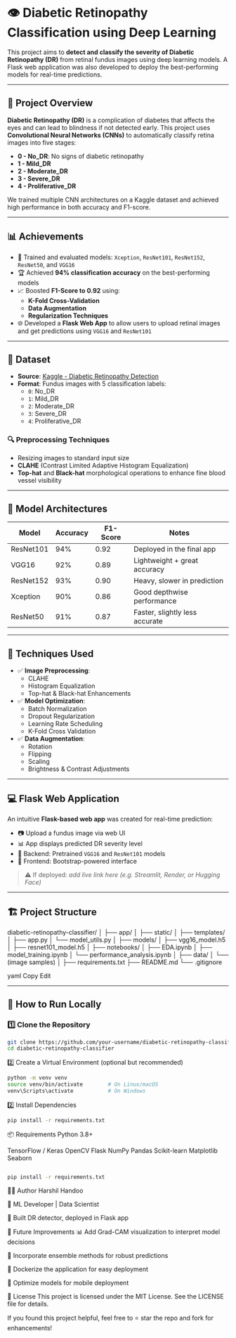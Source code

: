 # 👁️ Diabetic Retinopathy Classification using Deep Learning

This project aims to **detect and classify the severity of Diabetic Retinopathy (DR)** from retinal fundus images using deep learning models. A Flask web application was also developed to deploy the best-performing models for real-time predictions.

---

## 📌 Project Overview

**Diabetic Retinopathy (DR)** is a complication of diabetes that affects the eyes and can lead to blindness if not detected early. This project uses **Convolutional Neural Networks (CNNs)** to automatically classify retina images into five stages:

- **0 - No_DR**: No signs of diabetic retinopathy
- **1 - Mild_DR**
- **2 - Moderate_DR**
- **3 - Severe_DR**
- **4 - Proliferative_DR**

We trained multiple CNN architectures on a Kaggle dataset and achieved high performance in both accuracy and F1-score.

---

## 📊 Achievements

- 🧠 Trained and evaluated models: `Xception`, `ResNet101`, `ResNet152`, `ResNet50`, and `VGG16`
- 🏆 Achieved **94% classification accuracy** on the best-performing models
- 📈 Boosted **F1-Score to 0.92** using:
  - **K-Fold Cross-Validation**
  - **Data Augmentation**
  - **Regularization Techniques**
- 🌐 Developed a **Flask Web App** to allow users to upload retinal images and get predictions using `VGG16` and `ResNet101`

---

## 📁 Dataset

- **Source**: [Kaggle - Diabetic Retinopathy Detection](https://www.kaggle.com/competitions/diabetic-retinopathy-detection)
- **Format**: Fundus images with 5 classification labels:
  - `0`: No_DR
  - `1`: Mild_DR
  - `2`: Moderate_DR
  - `3`: Severe_DR
  - `4`: Proliferative_DR

### 🔍 Preprocessing Techniques

- Resizing images to standard input size
- **CLAHE** (Contrast Limited Adaptive Histogram Equalization)
- **Top-hat** and **Black-hat** morphological operations to enhance fine blood vessel visibility

---

## 🧪 Model Architectures

| Model       | Accuracy | F1-Score | Notes                        |
|-------------|----------|----------|------------------------------|
| ResNet101   | 94%      | 0.92     | Deployed in the final app    |
| VGG16       | 92%      | 0.89     | Lightweight + great accuracy |
| ResNet152   | 93%      | 0.90     | Heavy, slower in prediction  |
| Xception    | 90%      | 0.86     | Good depthwise performance   |
| ResNet50    | 91%      | 0.87     | Faster, slightly less accurate |

---

## 🧰 Techniques Used

- ✅ **Image Preprocessing**:
  - CLAHE
  - Histogram Equalization
  - Top-hat & Black-hat Enhancements
- ✅ **Model Optimization**:
  - Batch Normalization
  - Dropout Regularization
  - Learning Rate Scheduling
  - K-Fold Cross Validation
- ✅ **Data Augmentation**:
  - Rotation
  - Flipping
  - Scaling
  - Brightness & Contrast Adjustments

---

## 💻 Flask Web Application

An intuitive **Flask-based web app** was created for real-time prediction:

- 📷 Upload a fundus image via web UI
- 📊 App displays predicted DR severity level
- 🧠 Backend: Pretrained `VGG16` and `ResNet101` models
- 🎨 Frontend: Bootstrap-powered interface

> ⚠️ If deployed: _add live link here (e.g. Streamlit, Render, or Hugging Face)_

---

## 🏗️ Project Structure

diabetic-retinopathy-classifier/
│
├── app/
│ ├── static/
│ ├── templates/
│ ├── app.py
│ └── model_utils.py
│
├── models/
│ ├── vgg16_model.h5
│ ├── resnet101_model.h5
│
├── notebooks/
│ ├── EDA.ipynb
│ ├── model_training.ipynb
│ └── performance_analysis.ipynb
│
├── data/
│ └── (image samples)
│
├── requirements.txt
├── README.md
└── .gitignore

yaml
Copy
Edit

---

## 🚀 How to Run Locally

### 1️⃣ Clone the Repository

```bash
git clone https://github.com/your-username/diabetic-retinopathy-classifier.git
cd diabetic-retinopathy-classifier
```
2️⃣ Create a Virtual Environment (optional but recommended)

```bash
python -m venv venv
source venv/bin/activate        # On Linux/macOS
venv\Scripts\activate           # On Windows
```
2️⃣  Install Dependencies
```bash
pip install -r requirements.txt
```
📦 Requirements
Python 3.8+

TensorFlow / Keras
OpenCV
Flask
NumPy
Pandas
Scikit-learn
Matplotlib
Seaborn

```bash

pip install -r requirements.txt
```
🧑‍💻 Author
Harshil Handoo

🧠 ML Developer | Data Scientist

💼 Built DR detector, deployed in Flask app


📌 Future Improvements
📊 Add Grad-CAM visualization to interpret model decisions

🧠 Incorporate ensemble methods for robust predictions

🐳 Dockerize the application for easy deployment

📱 Optimize models for mobile deployment

📜 License
This project is licensed under the MIT License. See the LICENSE file for details.

If you found this project helpful, feel free to ⭐ star the repo and fork for enhancements!
